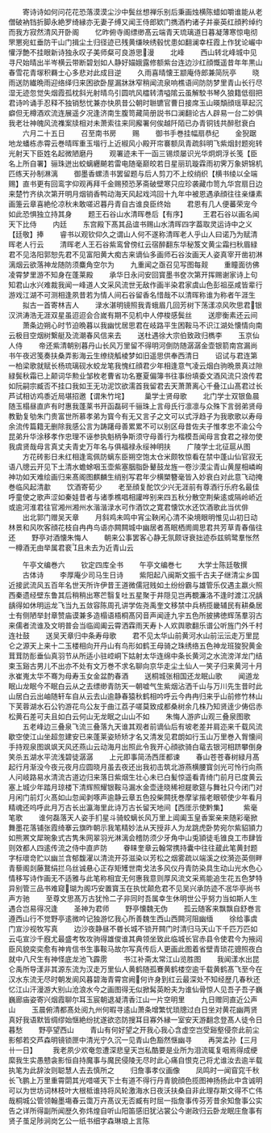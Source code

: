 <!-- { "loadSidebar": true } -->
　　寄诗诗如何问花花恐落漠漠尘沙中鬓丝想禅乐别后秉画烛横陈蜡如嚼谁能从老僧破衲铛折脚永絶罗绮縁亦无妻子缚又闻王侍郎欵门擕酒杓诸子并豪英红顔矜绰约而我方寂然清风开卧阁
　　忆昨俯寺阁缥缈髙云端青天琉璃道日暮凝薄寒惊电彻罘罳宛虹垂防干山门揖尘土归径迹已残黄缣映绣毂忧患如翻澜幸枉霞上作犹论巗中懽浮艶不挂眼新诗独永叹子美师粲可良游思漫
　　北峰
　　西山转北峰城中见寻尺始晴出半岑横云带断碧划如人静好媌娥露修额紫台连边沙红顔慨遥昔年年黒山春雪花青塜积羇士心多悲对此成目逆
　　久雨喜晴懐王颛庵侍郎兼简阮亭
　　晓雨送防纎晩雨迎络绎归来困欲卧屋漏牀牀窄稍闻流泉响樵语间防防梦里青山长行尽湿无迹忽觉失烟霞孤枕斜光射晴鸟引圆吭风櫺转清嗌隂云虽解駮书琴久狼籍低徊把君诗吟诵手忍释不独销愁忧兼亦快夙昔公朝时聮镳官曹日接席玉山暎頽顔瑶草起沉癖但无樽酒欢流连展遥夕况逢济南生腹笥藏简册説书口澜翻论古人辟易一台二妙俱我老壮神魄风流襍案牍相对未萧索往来同廨署何俟越阡陌已办青铜钱共醉慰衰白
　　六月二十五日
　　召至南书房
　　赐
　　御书手巻挂幅扇恭纪
　　金猊踞地龙蟠栋赤霄云巻晴晖重玉堦行上近椒风小殿开帘褰额凤青疏斜明飞紫烟封题宛转光射天下臣姓名起微陋磨丹
　　观署迹未干一函三锡烦屡识光华炯炯浮长笺【臣名上所自署】骊珠迸出蛟螭纒飇若雷电随毫巅皎若日星丽玑璇霖雨初霁万象妍锦机匹练天孙制淋漓
　　御墨香螺渍书罢留题与后人剪刀不上绞绡织【横书绫以全端赐】直书更有回鸾字仰观再拜千金赐预恐茅斋破壁寒只应珍袭藏巾笥九华宫扇日边来楚竹齐纨次第开明月烟销香鸭动海天风起戏鸿回十九年中被恩遇承顔往往亲缣素画箑云章喜絶伦凉秋未敢嗟迟暮丹青自古谁良臣终始
　　君恩有几人便蕃荣宠今如此恐惧独立持其身
　　题王石谷山水清晖巻后【有序】
　　王君石谷以画名闻天下比侍
　　内廷
　　东宫殿下髙其品谊书赐山水清晖四字葢取灵运诗中之义【廷敬】捧
　　睿书以观钦仰久之谓山人何不遂称清晖老人乎山人曰诺乃为赋清晖老人行云
　　清晖老人王石谷紫鸾曾傍红云宿醉翻东华秘笈文黄尘霜扫秋眉緑君不见洛阳郭恕先君不见富阳黄大痴古来谪仙多画师石谷汝画天人姿真宰开凿初淋漓烟云欲落神龙随防须麋角空尔为
　　九重闻之亟召见写图每觌
　　重瞳面彷佛凌霄梦里游不知身在蓬莱殿
　　承华日永问安回寳墨书奁次第开挥赐谢家诗上句知君山水兴难裁我闻一峰道人文采风流世无敌作画半染君家虞山色彭祖巫咸皆辈行游戏江湖不可测相逢夙昔若为情人间石谷留香名惜哉不以清晖称谁为称者午涯生
　　拟古一首寄林吉人
　　渌水湛明镜照我青蛾眉几回芳树下荡漾凉风吹思君银汉洪涛浩无涯双星虽迢迢会合嵗有期不见机中人停梭感鬓丝
　　送廖衡素还云间
　　萧条边朔心时节迫晩暮以我幽忧居思君在岐路平生困鞍马不识江湖处懐情向南云极目空烟树繋艇及流潮春风信来去
　　送杜遇徐大宗伯致政归檇李
　　玉京仙人侍
　　帝还紫清朝别暮丹山长风万里留不得明河倒防随潺潺金壶银箭南宫漏尚书午夜迟笺奏扶桑弄影海云生缭绕觚棱梦如旧遥思供奉西清日
　　诏试与君连第一柏梁歌就赋长杨琉璃砚水蛟龙笔我愧红顔君少年相逢意气凌云烟白驹晩景真过隙緑鬓秋霜已上颠词华勲业邹枚老曹省功名蹇夏偏簿书往事纷填委文酒风流只浪传君如阮嗣宗臧否不挂口我如王无功泥饮欲濡首我留君去天萧萧离心千叠江山髙君过长芦试相访鸡黍近局堪招邀【谓朱竹垞】
　　巢学士贤母歌
　　北门学士双银鱼晨随玉榻昼直庐有时惠我蓬莱书开函磊砢千骊珠上言母氏行凛凛与众殊下言弱弟贤母教勤复劬朱门贵富世所慕孝弟为寳今有无又言子之文可以式浮趋子为我歌歌以寿母余流传篇籍无删除我感公言为踌躇母善累累不可以别区母昔佐夫子惟孝忠不渝公今昆弟升华涂移孝作忠理不诬参执魁柄争斯须守母善行为楷模吾闻母言食君之禄勿使我虞贤哉母言真丈夫青史万年名与俱福禄永绥神明扶
　　广陵学士北征扈从图
　　方花砖影日未红相逢鸾佩防螭东臣朔空饱太仓米颇牧惊看在禁中蓬山仙官寂无语八牕云开见下土清水蟾蜍咽玉壶紫塞胭脂卧鼙鼓龙旌一卷沙漠尘青山黄屋相嶙峋神功如天难绘画归来髙阁图麒麟生绡别写君年少横槊簪毫皆入妙衰白对此意飞动掩巻临风起清歗
　　饮酒寄荀少
　　老至顔复酡饮少兴无涯前有尊酒行乐府名最佳呼童使之歌声涩如秦娃昔者与诸季樵唱相讙哗别来四五秋分散空荆柴逺或隔岭峤近或逾河淮君往官湘州湘州水湝湝渌水可作酒饮之寛君懐饮水还饮酒歌此当优俳
　　出北郭门赠吴天章
　　月斜鸡未鸣中宵尘鞅闲心清不染境眼明惟见山初日动林景和风吹客顔花枝自冉冉鸟语亦闗闗城中幽居者髙眠栖阓阛思君共芳草青春偕往还
　　野亭对酒懐朱悔人
　　朝来公事罢客心静无氛颇讶衰拙迹忝兹鹓鹭羣怅然一樽酒无由举属君裵且未去为近青山云





　　午亭文编巻六
　　钦定四库全书
　　午亭文编巻七
　　大学士陈廷敬撰
　　古体诗
　　李厚庵少司马生日诗
　　紫阳起八闽斯文振千古夫子继清尘乡国近接武流风五百年名世天所许伊昔王道微儒冠贱如土纷纷霸与雄管乐仅遇主嬴火照西秦遗经壁东鲁其后稍稍出寒芒翳复吐五星聚于井隠见岂再覩濂洛不逢时渡江况龋龋得如休明运龙飞当九五敛容陈周孔讲学佐尧禹奎文移禁中兵柄揽畿辅民有耕桑居士有侧陋举封章赞庙谟兼多造榻语梧桐髙冈音声闻逹九宇五色所披拂徳辉荡羣羽古来儒者流谁及文明普会当临阊阖云霄洒霖雨天寿卜人欢舆歌翻乐谱公听旌门外千村连社鼓
　　送吴天章归中条寿母歌
　　君不见太华山前黄河水山前沄沄走万里昆仑之源天上来十二玉楼相向开丹山有鸟形如鹤王母骑之珠绣络五色神龙班狻猊黄金茸茸防耏垂仙真羽节从所适小驻崆峒下姑射太华连绵中条长黄河之水流滂洋龙门结束玉谿古男儿不出亦不处有文万巻不求名聊向京华走尘土仙人一笑子归来黄河十月氷崔嵬太华不骞为母寿玉女金盆酌春酒
　　送桐城张相国还龙眠山歌
　　闻道龙眠山龙眠今不眠白云从之去缥缈青防天一朝嘘气生紫烟沾洒千山与万川先生昔时此山居白云出岫随轩车自从云去山逾静春猿秋鹤相吟呼云今冉冉归来乎山前修竹林山下芙蓉湖水石公钓游花鸟公友于曲江荔子嗟莫致成都桑树余几株乃知贤逹少俦侣赤松黄石差可夫且如白云何山无龙眠之山山不如
　　朱悔人游庐山观三叠泉图歌
　　五老峰边三叠泉飞流三叠落九天谁其观者前谪仙后有坡老差并肩迩来千载风流歇空使江山坐超忽建安已来蓬莱姿矫矫才名又清发见君朗如行玉山万里巻入胷懐间手持观泉图飒飒天风还燕山云动海月出照此令我开心顔欲骑白鼋去银河相跻攀倒身笑杀五湖水平流浅碧徒潺潺
　　上元即事简汤西厓都谏
　　春山苍苍春树緑月髙起行月渐没今夜元夜月应圆晓月虽去夜还出我初击筑北游燕横腰寳剑光可怜行向燕人问岐路易水清流古道边归来落日紫烟生壮心未已白髪惊遥看青绮门前月已度黄云塞上城少年踏月琼楼下清辉照耀银鞍马漏水金壶逹晓稀袒屣歌筵与舞社只今闭门对月闲门前灯火髙如山忽闻剥啄声逾静云章五色投柴闗抚巻摩挲揩老眼顿使少年看月精魂还呜呼此月万古长出瀛海里此诗万古长留天地间【西厓示使黔集】
　　紫毫笔歌
　　谁何磊落天人姿手扪星斗骑蛟螭长风万里上阊阖玉皇香案亲来随彩毫掀舞墨花落铺张霞绮搴云旗昨朝示我笔精妙法从天授非人为龙跳虎卧势宛尔紫貂頴力如熊罴文犀琬象式古隽朱网翠羽光淋漓会稽防须少牙角中山兎頴徒毛锥良工市肆皆则效都人四逺传流之侍中直庐防
　　眷睐奎章云翰常携持囊中往往蔵此笔黄封题字标瓌竒贮以幽兰含郁馥濯以清流开芬滋染以芳松之烟雾疏以端溪之纹漪迩英侧畔青藜阁剡藤鵞绢拦乌丝诚悬心正存矩矱世南戈法多风仪丹青防染具生动山光水色心情移写诗作画无不适雅与此笔称相宜无何惠我意则厚风流文采焉能追生花五色梦特异别管三品书难窥瑚为阁巧安置寳玉在执忧颠危君不见吴兴承防迹不冺华亭尚书声方驰
　　至尊文思髙万古犹怜二子非同时吾属幸生休明世公乎努力当如斯人生遇合岂易得况逢
　　圣神为君师
　　野亭懐魏无伪
　　孤云随客来飘飘自舒巻言遵西山行不觉野亭逺微吟记独游忆我心所善魏生西山西闗河阻幽缅
　　徐给事虞门宣沙视牧写真
　　边沙夜静昼不昬长城不锁开闗门时清归马天山下千匹万匹如云屯宣沙千廐尤最盛考牧攻驹得雄俊谁其典领坐致此临城长官赤县令使君今为掖闼臣风貌奕奕愈有神肯信书生事鞍马故尔写真传后人更画此图着省壁青琐花骢照夜白就中八尺生有神怪底龙池飞霹雳
　　书江补斋太常江山览胜图
　　我闻漾水出昆仑禹所导漾非其源东流为汉走万里仙人黄鹤随孤鶱黄鹤楼空逾千载黄鹤髙飞至今在汉水东流无尽时朝发阆风暮碧海青霄宫阙何许身到红云最深处不知经歴几春秋还忆江山汗漫游大别山沧浪水今之画图得无似掀髯英盼夫为谁仙骨惊人见吾子吾子巍巍廊庙姿寄兴烟霞聊尔耳玉宸朝退凝清香江山一片空明里
　　九日赠同直近公声山
　　玉晨俯清都髙处阅九州何暇寻逺山萧条增繁忧琐牕过白日坐对黄花幽两贤真好我语默皆绸缪始惬絶纷扰遂欲恣防搜耳目寡外縁一室安天游翻念登髙人徒令日暮愁
　　野亭望西山
　　青山有何好望之开我心我心含虚空岂受谿壑侵奈此前尘影郁若交芦森明镜锁匣中清光宁久沉一见青山色豁然惬幽寻
　　再哭孟孙【三月卄一日】
　　我老夙少欢奄忽遭深悲皇天岂私酷要是业所为泪流辄复咽焉得成绠縻我生实愚戆衾影恒自持魔事与魔民侵陵无尽时此心痛自恨克己将尤谁汝去逾半载执笔为此辞汝则聪慧人去去慎所之
　　归詹事孝仪画像
　　凤鸣时一闻窅窕千秋长飞鹏上万里重霄閟其光唶嗟天下士有道不得行丹青貌顔色揽图神扬扬此中含诚明可以为世坊词林枝叶大根柢谁持将风轮激海水日夜沃扶桑自非此理存斯文得不亡伟哉桐城公管领翰墨塲春云霭万卉髙议无否臧有时屈一指詹事传芬芳昔余知詹事公实告之详所得副所闻歴久弥炜煌自听山阳笛感旧犹沾裳公今谢政归云卧龙眠庄詹事有贤子茧足陟涧岗乞公一纸书细字森琳琅上言陈
